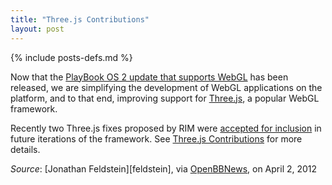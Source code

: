 ```yaml
---
title: "Three.js Contributions"
layout: post
---
```

{% include posts-defs.md %}

Now that the
[PlayBook OS 2 update that supports WebGL](http://devblog.blackberry.com/2012/02/playbook-native-webgl-development/)
has been released, we are simplifying the development of WebGL applications on the platform,
and to that end, improving support for [Three.js](http://mrdoob.github.com/three.js/),
a popular WebGL framework.

Recently two Three.js fixes proposed by RIM were
[accepted for inclusion](https://github.com/mrdoob/three.js/pull/1602)
in future iterations of the framework. See [Three.js Contributions](http://openbbnews.wordpress.com/2012/04/02/three-js-contributions/)
for more details.

_Source_: [Jonathan Feldstein][feldstein], via [OpenBBNews](http://openbbnews.wordpress.com/2012/04/02/three-js-contributions/), on April 2, 2012  

